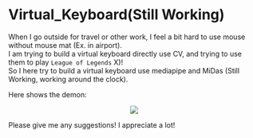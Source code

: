 # Virtual_Keyboard(Still Working)
When I go outside for travel or other work, I feel a bit hard to use mouse without mouse mat (Ex. in airport). <br>
I am trying to build a virtual keyboard directly use CV, and trying to use them to play `League of Legends` X)!<br>
So I here try to build a virtual keyboard use mediapipe and MiDas (Still Working, working around the clock). <br> 


Here shows the demon:

<div align=center>
<img src=https://github.com/Ys-Jia/Virtual_Keyboard/blob/main/Demo_Pic.gif>
</div>


Please give me any suggestions! I appreciate a lot!
